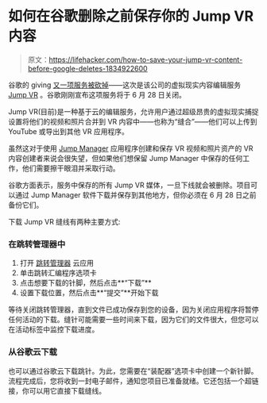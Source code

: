 # 如何在谷歌删除之前保存你的 Jump VR 内容

> 原文：<https://lifehacker.com/how-to-save-your-jump-vr-content-before-google-deletes-1834922600>

谷歌的 giving [又一项服务被砍掉](https://lifehacker.com/how-to-track-every-google-service-and-app-thats-shut-do-1833553690?_ga=2.169668258.2008167612.1558447521-2127637903.1532515930)——这次是该公司的虚拟现实内容编辑服务 [Jump VR](https://vr.google.com/jump/) 。谷歌刚刚宣布这项服务将于 6 月 28 日关闭。



Jump VR(目前)是一种基于云的编辑服务，允许用户通过超级昂贵的虚拟现实捕捉设置将他们的视频和照片合并到 VR 内容中——也称为“缝合”——他们可以上传到 YouTube 或导出到其他 VR 应用程序。

虽然这对于使用 [Jump Manager](https://support.google.com/jump/answer/6353620?hl=en) 应用程序创建和保存 VR 视频和照片资产的 VR 内容创建者来说会很失望，但如果他们想保留 Jump Manager 中保存的任何工作，他们需要擦干眼泪并采取行动。

谷歌方面表示，服务中保存的所有 Jump VR 媒体，一旦下线就会被删除。项目可以通过 Jump Manager 软件下载并保存到其他地方，但你必须在 6 月 28 日之前备份它们。

下载 Jump VR 缝线有两种主要方式:

### **在跳转管理器中**

1.  打开 [跳转管理器](https://vr.google.com/jump/) 云应用
2.  单击跳转汇编程序选项卡
3.  点击想要下载的针脚，然后点击**“下载”**
4.  设置下载位置，然后点击**“提交”**开始下载

等待关闭跳转管理器，直到文件已成功保存到您的设备，因为关闭应用程序将暂停任何活动的下载。缝针可能需要一些时间来下载，因为它们的文件很大，但您可以在活动标签中监控下载进度。

### **从谷歌云下载**

也可以通过谷歌云下载跳针。为此，您需要在“装配器”选项卡中创建一个新针脚。流程完成后，您将收到一封电子邮件，通知您项目已准备就绪。它还包括一个超链接，你可以用它直接下载缝线。